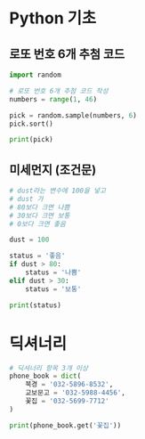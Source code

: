 # Python 기초

## 로또 번호 6개 추첨 코드

```python
import random

# 로또 번호 6개 추첨 코드 작성
numbers = range(1, 46)

pick = random.sample(numbers, 6)
pick.sort()

print(pick)

```

## 미세먼지 (조건문)

```python
# dust라는 변수에 100을 넣고
# dust 가
# 80보다 크면 나쁨
# 30보다 크면 보통
# 0보다 크면 좋음

dust = 100

status = '좋음'
if dust > 80:
    status = '나쁨'
elif dust > 30:
    status = '보통'

print(status)

```

# 딕셔너리 

```python
# 딕셔너리 항목 3개 이상
phone_book = dict(
    북경 = '032-5896-8532',
    교보문고 = '032-5988-4456',
    꽃집 = '032-5699-7712'
)

print(phone_book.get('꽃집'))
```

